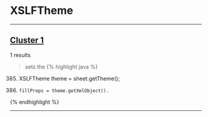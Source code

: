 # XSLFTheme

***

## [Cluster 1](./1)
1 results
> sets the 
{% highlight java %}
385. XSLFTheme theme = sheet.getTheme();
388.     fillProps = theme.getXmlObject().
{% endhighlight %}

***

